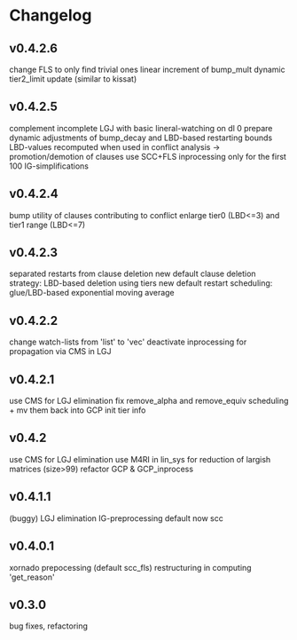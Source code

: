 # Changelog

## v0.4.2.6

change FLS to only find trivial ones
linear increment of bump_mult
dynamic tier2_limit update (similar to kissat)


## v0.4.2.5

complement incomplete LGJ with basic lineral-watching on dl 0
prepare dynamic adjustments of bump_decay and LBD-based restarting bounds
LBD-values recomputed when used in conflict analysis -> promotion/demotion of clauses
use SCC+FLS inprocessing only for the first 100 IG-simplifications

## v0.4.2.4

bump utility of clauses contributing to conflict
enlarge tier0 (LBD<=3) and tier1 range (LBD<=7)

## v0.4.2.3

separated restarts from clause deletion
new default clause deletion strategy: LBD-based deletion using tiers
new default restart scheduling: glue/LBD-based exponential moving average

## v0.4.2.2

change watch-lists from 'list' to 'vec'
deactivate inprocessing for propagation via CMS in LGJ

## v0.4.2.1

use CMS for LGJ elimination
fix remove_alpha and remove_equiv scheduling + mv them back into GCP
init tier info

## v0.4.2

use CMS for LGJ elimination
use M4RI in lin_sys for reduction of largish matrices (size>99)
refactor GCP & GCP_inprocess

## v0.4.1.1

(buggy) LGJ elimination
IG-preprocessing default now scc

## v0.4.0.1

xornado prepocessing (default scc_fls)
restructuring in computing 'get_reason'

## v0.3.0

bug fixes, refactoring
